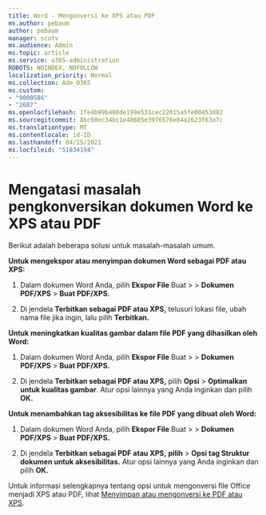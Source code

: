 ```yaml
---
title: Word - Mengonversi ke XPS atau PDF
ms.author: pebaum
author: pebaum
manager: scotv
ms.audience: Admin
ms.topic: article
ms.service: o365-administration
ROBOTS: NOINDEX, NOFOLLOW
localization_priority: Normal
ms.collection: Adm_O365
ms.custom:
- "9000586"
- "2687"
ms.openlocfilehash: 1fe4b99b480de199e531cec22015a5fe00453d82
ms.sourcegitcommit: 8bc60ec34bc1e40685e3976576e04a2623f63a7c
ms.translationtype: MT
ms.contentlocale: id-ID
ms.lasthandoff: 04/15/2021
ms.locfileid: "51834194"
---
```

# <a name="resolve-issues-converting-a-word-document-to-xps-or-pdf"></a>Mengatasi masalah pengkonversikan dokumen Word ke XPS atau PDF

Berikut adalah beberapa solusi untuk masalah-masalah umum. 

**Untuk mengekspor atau menyimpan dokumen Word sebagai PDF atau XPS:**

1. Dalam dokumen Word Anda, pilih **Ekspor File** Buat  >    >  **Dokumen PDF/XPS**  >  **Buat PDF/XPS.**

2. Di jendela **Terbitkan sebagai PDF atau XPS,** telusuri lokasi file, ubah nama file jika ingin, lalu pilih **Terbitkan.**

**Untuk meningkatkan kualitas gambar dalam file PDF yang dihasilkan oleh Word:**

1. Dalam dokumen Word Anda, pilih **Ekspor File** Buat  >    >  **Dokumen PDF/XPS**  >  **Buat PDF/XPS.**

2. Di jendela **Terbitkan sebagai PDF atau XPS,** pilih **Opsi**  >  **Optimalkan untuk kualitas gambar**. Atur opsi lainnya yang Anda inginkan dan pilih **OK.** 

**Untuk menambahkan tag aksesibilitas ke file PDF yang dibuat oleh Word:**
 
1. Dalam dokumen Word Anda, pilih **Ekspor File** Buat  >    >  **Dokumen PDF/XPS**  >  **Buat PDF/XPS.**

2. Di jendela **Terbitkan sebagai PDF atau XPS,** **pilih**  >  **Opsi tag Struktur dokumen untuk aksesibilitas.** Atur opsi lainnya yang Anda inginkan dan pilih **OK.**

Untuk informasi selengkapnya tentang opsi untuk mengonversi file Office menjadi XPS atau PDF, lihat [Menyimpan atau mengonversi ke PDF atau XPS](https://support.office.com/article/d85416c5-7d77-4fd6-a216-6f4bf7c7c110).